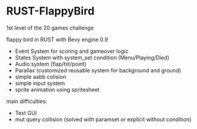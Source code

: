 # RUST-FlappyBird
1st level of the 20 games challenge

flappy bird in RUST with Bevy engine 0.9

- Event System for scoring and gameover logic
- States System with system_set condition (Menu/Playing/Died)
- Audio system (flap/hit/point)
- Parallax (customized reusable system for background and ground)
- simple aabb colision
- simple input system
- sprite animation using spritesheet 

main difficulties:
- Text GUI
- mut query collision (solved with paramset or explicit without condition)
